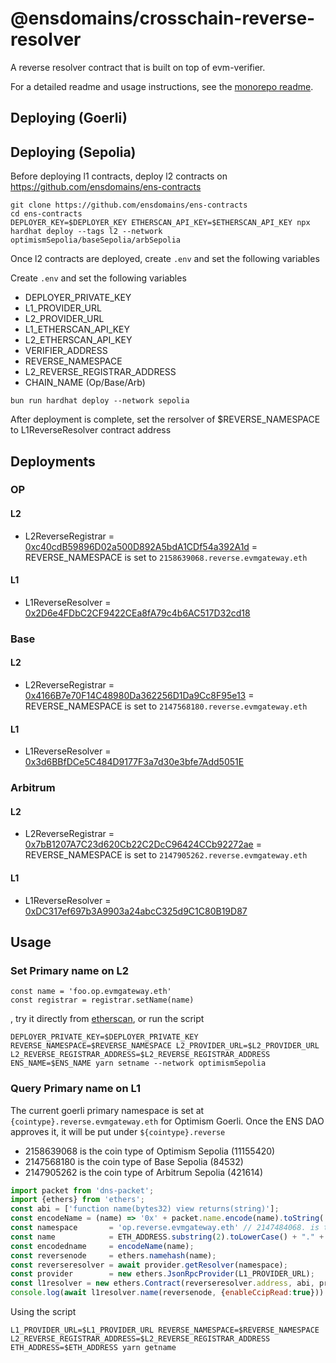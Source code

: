 # @ensdomains/crosschain-reverse-resolver

A reverse resolver contract that is built on top of evm-verifier.

For a detailed readme and usage instructions, see the [monorepo readme](https://github.com/ensdomains/evmgateway/tree/main).


## Deploying (Goerli)

## Deploying (Sepolia)

Before deploying l1 contracts, deploy l2 contracts on https://github.com/ensdomains/ens-contracts

```
git clone https://github.com/ensdomains/ens-contracts
cd ens-contracts
DEPLOYER_KEY=$DEPLOYER_KEY ETHERSCAN_API_KEY=$ETHERSCAN_API_KEY npx hardhat deploy --tags l2 --network optimismSepolia/baseSepolia/arbSepolia
```

Once l2 contracts are deployed, create `.env` and set the following variables

Create `.env` and set the following variables

- DEPLOYER_PRIVATE_KEY
- L1_PROVIDER_URL
- L2_PROVIDER_URL
- L1_ETHERSCAN_API_KEY
- L2_ETHERSCAN_API_KEY
- VERIFIER_ADDRESS
- REVERSE_NAMESPACE
- L2_REVERSE_REGISTRAR_ADDRESS
- CHAIN_NAME (Op/Base/Arb)
```
bun run hardhat deploy --network sepolia
```

After deployment is complete, set the rersolver of $REVERSE_NAMESPACE to L1ReverseResolver contract address

## Deployments

### OP
#### L2
- L2ReverseRegistrar = [0xc40cdB59896D02a500D892A5bdA1CDf54a392A1d](https://sepolia-optimism.etherscan.io/address/0xc40cdB59896D02a500D892A5bdA1CDf54a392A1d#code
) = REVERSE_NAMESPACE is set to `2158639068.reverse.evmgateway.eth`
#### L1
- L1ReverseResolver = [0x2D6e4FDbC2CF9422CEa8fA79c4b6AC517D32cd18](https://sepolia.etherscan.io/address/0x2D6e4FDbC2CF9422CEa8fA79c4b6AC517D32cd18#code)

### Base

#### L2
- L2ReverseRegistrar = [0x4166B7e70F14C48980Da362256D1Da9Cc8F95e13](https://sepolia.basescan.org/address/0x4166B7e70F14C48980Da362256D1Da9Cc8F95e13#code) = REVERSE_NAMESPACE is set to `2147568180.reverse.evmgateway.eth`
#### L1
- L1ReverseResolver = [0x3d6BBfDCe5C484D9177F3a7d30e3bfe7Add5051E](https://sepolia.etherscan.io/address/0x3d6BBfDCe5C484D9177F3a7d30e3bfe7Add5051E#code)

### Arbitrum

#### L2
- L2ReverseRegistrar = [0x7bB1207A7C23d620Cb22C2DcC96424CCb92272ae](https://api-sepolia.arbiscan.io/address/0x7bB1207A7C23d620Cb22C2DcC96424CCb92272ae#code
) = REVERSE_NAMESPACE is set to `2147905262.reverse.evmgateway.eth`
#### L1
- L1ReverseResolver = [0xDC317ef697b3A9903a24abcC325d9C1C80B19D87](https://sepolia.etherscan.io/address/0xDC317ef697b3A9903a24abcC325d9C1C80B19D87#code)

## Usage

### Set Primary name on L2

```
const name = 'foo.op.evmgateway.eth'
const registrar = registrar.setName(name)
```

, try it directly from [etherscan](https://goerli.etherscan.io/address/0xeEB5832Ea8732f7EF06d468E40F562c9D7347795), or run the script
```
DEPLOYER_PRIVATE_KEY=$DEPLOYER_PRIVATE_KEY REVERSE_NAMESPACE=$REVERSE_NAMESPACE L2_PROVIDER_URL=$L2_PROVIDER_URL L2_REVERSE_REGISTRAR_ADDRESS=$L2_REVERSE_REGISTRAR_ADDRESS ENS_NAME=$ENS_NAME yarn setname --network optimismSepolia
```

### Query Primary name on L1

The current goerli primary namespace is set at `{cointype}.reverse.evmgateway.eth` for Optimism Goerli. Once the ENS DAO approves it, it will be put under `${cointype}.reverse`

- 2158639068 is the coin type of Optimism Sepolia (11155420)
- 2147568180 is the coin type of Base Sepolia (84532)
- 2147905262 is the coin type of Arbitrum Sepolia (421614)

```js
import packet from 'dns-packet';
import {ethers} from 'ethers';
const abi = ['function name(bytes32) view returns(string)'];
const encodeName = (name) => '0x' + packet.name.encode(name).toString('hex')
const namespace       = 'op.reverse.evmgateway.eth' // 2147484068. is the coinType of Optimism Goerli (420)
const name            = ETH_ADDRESS.substring(2).toLowerCase() + "." + namespace
const encodedname     = encodeName(name);
const reversenode     = ethers.namehash(name);
const reverseresolver = await provider.getResolver(namespace);
const provider        = new ethers.JsonRpcProvider(L1_PROVIDER_URL);
const l1resolver = new ethers.Contract(reverseresolver.address, abi, provider);
console.log(await l1resolver.name(reversenode, {enableCcipRead:true}))
```

Using the script

```
L1_PROVIDER_URL=$L1_PROVIDER_URL REVERSE_NAMESPACE=$REVERSE_NAMESPACE L2_REVERSE_REGISTRAR_ADDRESS=$L2_REVERSE_REGISTRAR_ADDRESS ETH_ADDRESS=$ETH_ADDRESS yarn getname
```

